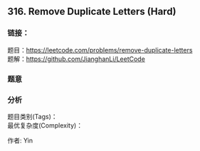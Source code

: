 ## 316. Remove Duplicate Letters (Hard)

### **链接**：
题目：https://leetcode.com/problems/remove-duplicate-letters  
题解：https://github.com/JianghanLi/LeetCode

### **题意**



### **分析**  
题目类别(Tags)：  
最优复杂度(Complexity)：  



作者: Yin
